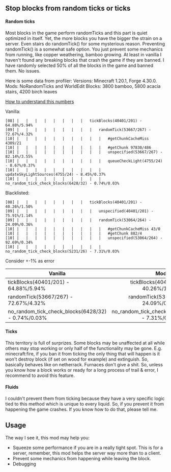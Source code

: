 ## Stop blocks from random ticks or ticks

#### Random ticks
Most blocks in the game perform randomTicks and this part is quiet optimized in itself. Yet, the more blocks you have the bigger the strain on a server. Even stairs do randomTick() for some mysterious reason. 
Preventing randomTick() is a somewhat safe option. You just prevent some mechanics from running, like copper weathering, bamboo growing. At least in vanilla I haven't found any breaking blocks that crash the game if they are banned. I have randomly selected 50% of all the blocks in the game and banned them. No issues.

Here is some data from profiler:
  Versions: Minecraft 1.20.1, Forge 4.30.0. 
  Mods: NoRandomTicks and WorldEdit
  Blocks: 3800 bamboo, 5800 acacia stairs, 4200 birch leaves

[How to understand this numbers](https://docs.minecraftforge.net/en/latest/misc/debugprofiler/)

Vanilla:
```
[08] |   |   |   |   |   |   |   |   tickBlocks(40401/201) - 64.88%/5.94%
[09] |   |   |   |   |   |   |   |   |   randomTick(53667/267) - 72.67%/4.32%
[10] |   |   |   |   |   |   |   |   |   |   #getChunkCacheMiss 4309/21
[10] |   |   |   |   |   |   |   |   |   |   #getChunk 97830/486
[10] |   |   |   |   |   |   |   |   |   |   unspecified(53667/267) - 82.14%/3.55%
[10] |   |   |   |   |   |   |   |   |   |   queueCheckLight(4755/24) - 8.67%/0.37%
[10] |   |   |   |   |   |   |   |   |   |   updateSkyLightSources(4755/24) - 8.45%/0.37%
[10] |   |   |   |   |   |   |   |   |   |   no_random_tick_check_blocks(6428/32) - 0.74%/0.03%
```

Blacklisted:
```
[08] |   |   |   |   |   |   |   |   tickBlocks(40401/201) - 40.26%/1.50%
[09] |   |   |   |   |   |   |   |   |   unspecified(40401/201) - 75.91%/1.14%
[09] |   |   |   |   |   |   |   |   |   randomTick(53064/264) - 24.09%/0.36%
[10] |   |   |   |   |   |   |   |   |   |   #getChunkCacheMiss 43/0
[10] |   |   |   |   |   |   |   |   |   |   #getChunk 882/4
[10] |   |   |   |   |   |   |   |   |   |   unspecified(53064/264) - 92.69%/0.34%
[10] |   |   |   |   |   |   |   |   |   |   no_random_tick_check_blocks(5231/26) - 7.31%/0.03%
```

Consider +-1% as error

| Vanilla | Mod | Difference |
| ------------- |:-------------:| -----:|
| tickBlocks(40401/201) - 64.88%/5.94% | tickBlocks(40401/201) - 40.26%/1.50% | +4.44% |
| randomTick(53667/267) - 72.67%/4.32% | randomTick(53064/264) - 24.09%/0.36% | +3.96% |
| no_random_tick_check_blocks(6428/32) - 0.74%/0.03% | no_random_tick_check_blocks(5231/26) - 7.31%/0.03% | no change |

#### Ticks
This territory is full of surprizes. Some blocks may be unaffected at all while others may stop working or only half of the functionality may be gone. E.g. minecraft:fire, if you ban it from ticking the only thing that will happen is it won't destroy block (if set on wood for example) and extinguish. So, basically behaves like on netherrack. 
Furnaces don't give a shit. So, unless you know how a block works or ready for a long process of trail & error, I recommend to avoid this feature. 

#### Fluids
I couldn't prevent them from ticking because they have a very specific logic tied to this method which is unique to every liquid. So, if you prevent it from happening the game crashes. 
If you know how to do that, please tell me. 

## Usage
The way I see it, this mod may help you:
- Squeeze some performance if you are in a really tight spot. This is for a server, remember, this mod helps the server way more than to a client. 
- Prevent some mechanics from happening while leaving the block.
- Debugging


